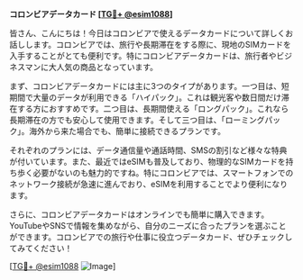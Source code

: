 **コロンビアデータカード [[TG💪+ @esim1088](https://t.me/s/esim1088)]**

皆さん、こんにちは！今日はコロンビアで使えるデータカードについて詳しくお話しします。コロンビアでは、旅行や長期滞在をする際に、現地のSIMカードを入手することがとても便利です。特にコロンビアデータカードは、旅行者やビジネスマンに大人気の商品となっています。

まず、コロンビアデータカードには主に3つのタイプがあります。一つ目は、短期間で大量のデータが利用できる「ハイパック」。これは観光客や数日間だけ滞在する方におすすめです。二つ目は、長期間使える「ロングパック」。これなら長期滞在の方でも安心して使用できます。そして三つ目は、「ローミングパック」。海外から来た場合でも、簡単に接続できるプランです。

それぞれのプランには、データ通信量や通話時間、SMSの割引など様々な特典が付いています。また、最近ではeSIMも普及しており、物理的なSIMカードを持ち歩く必要がないのも魅力的ですね。特にコロンビアでは、スマートフォンでのネットワーク接続が急速に進んでおり、eSIMを利用することでより便利になります。

さらに、コロンビアデータカードはオンラインでも簡単に購入できます。YouTubeやSNSで情報を集めながら、自分のニーズに合ったプランを選ぶことができます。コロンビアでの旅行や仕事に役立つデータカード、ぜひチェックしてみてください！

[[TG💪+ @esim1088](https://t.me/s/esim1088) ![Image](https://i.postimg.cc/Y0z9fWf4/image.png)]